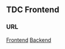 ## TDC Frontend


### URL
[Frontend](https://tdc-frontend.patricksantino.com)
[Backend](https://tdc-backend.patricksantino.com)